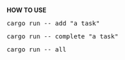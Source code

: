 **HOW TO USE**

<pre>cargo run -- add "a task"</pre>

<pre>cargo run -- complete "a task"</pre>

<pre>cargo run -- all </pre>
